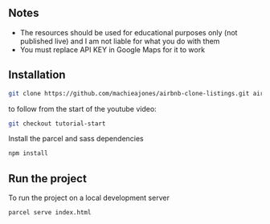 ## Notes

- The resources should be used for educational purposes only (not published live) and I am not liable for what you do with them
- You must replace API KEY in Google Maps for it to work

## Installation

```bash
git clone https://github.com/machieajones/airbnb-clone-listings.git airbnb-clone
```

to follow from the start of the youtube video:

```bash
git checkout tutorial-start
```

Install the parcel and sass dependencies

```bash
npm install
```

## Run the project

To run the project on a local development server

```bash
parcel serve index.html
```
